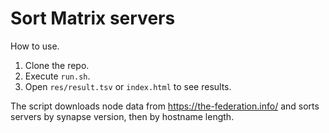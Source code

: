 # Sort Matrix servers

How to use.

1) Clone the repo.
2) Execute `run.sh`.
3) Open `res/result.tsv` or `index.html` to see results.

The script downloads node data from https://the-federation.info/
and sorts servers by synapse version, then by hostname length.
